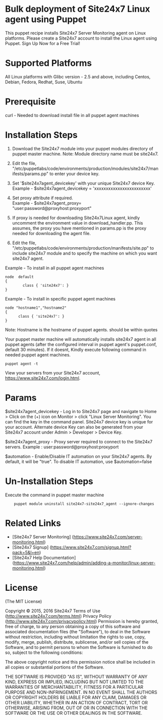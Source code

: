Bulk deployment of Site24x7 Linux agent using Puppet
===========

This puppet recipe installs Site24x7 Server Monitoring agent on Linux platforms. Please create a Site24x7 account to install the Linux agent using Puppet. Sign Up Now for a Free Trial!  


Supported Platforms 
============

All Linux platforms with Glibc version - 2.5 and above,  including Centos, Debian, Fedora, 
Redhat, Suse, Ubuntu

Prerequisite
============
curl - Needed to download install file in all puppet agent machines

Installation Steps
============

1. Download the Site24x7 module into your puppet modules directory of puppet master machine. Note: Module directory name must be site24x7.

2. Edit the file, "/etc/puppetlabs/code/environments/production/modules/site24x7/manifests/params.pp" to enter your device key.

3. Set '$site24x7agent_devicekey' with your unique Site24x7 device Key.   
 	Example - $site24x7agent_devicekey = 'xxxxxxxxxxxxxxxxxxxxxxxx'

4. Set proxy attribute if required.   
 	Example - $site24x7agent_proxy= "user:password@proxyhost:proxyport"

5. If proxy is needed for downloading Site24x7Linux agent, kindly uncomment the environment value in download_handler.pp. This assumes, the proxy you have mentioned in params.pp is the proxy needed for downloading the agent file.

6. Edit the file, "/etc/puppetlabs/code/environments/production/manifests/site.pp" to include site24x7 module and to specify the machine on which you want site24x7 agent.

Example - To install in all puppet agent machines

    node  default
    {
            class { 'site24x7': }
    }
Example - To install in specific puppet agent machines

    node "hostname1","hostname2"
    {
          class { 'site24x7': }
    }
Note: Hostname is the hostname of puppet agents. should be within quotes

Your puppet master machine will automatically installs site24x7 agent in all puppet agents (after the configured interval in puppet agent's puppet.conf, default 30 minutes). If it doesnt, Kindly execute following command in needed puppet agent machines.

    puppet agent -t
View your servers from your Site24x7 account, https://www.site24x7.com/login.html.

Params
============

$site24x7agent_devicekey - Log in to Site24x7 page and navigate to Home > Click on the (+) icon on Monitor > click "Linux Server Monitoring". You can find the key in the command panel. Site24x7 device key is unique for your account. Alternate device Key can also be generated from your Site24x7 account under Admin > Developer > Device Key.

$site24x7agent_proxy - Proxy server required to connect to the Site24x7 servers. Example : user:password@proxyhost:proxyport

$automation - Enable/Disable IT automation on your Site24x7 agents. By default, it will be "true". To disable IT automation, use $automation=false 

Un-Installation Steps
============
Execute the command in puppet master machine

        puppet module uninstall site24x7-site24x7_agent --ignore-changes
	
Related Links
=====
* [Site24x7 Server Monitoring] (https://www.site24x7.com/server-monitoring.html)
* [Site24x7 Signup] (https://www.site24x7.com/signup.html?pack=5&l=en)
* [Site24x7 Help Documentation] (https://www.site24x7.com/help/admin/adding-a-monitor/linux-server-monitoring.html)

License
=======

(The MIT License)

Copyright © 2015, 2016 Site24x7
Terms of Use (http://www.site24x7.com/terms.html)
Privacy Policy (http://www.site24x7.com/privacypolicy.html)
Permission is hereby granted, free of charge, to any person obtaining a
copy of this software and associated documentation files (the "Software"),
to deal in the Software without restriction, including without
limitation the rights to use, copy, modify, merge, publish, distribute,
sublicense, and/or sell copies of the Software, and to permit persons
to whom the Software is furnished to do so, subject to the following conditions:

The above copyright notice and this permission notice shall be included
in all copies or substantial portions of the Software.

THE SOFTWARE IS PROVIDED "AS IS", WITHOUT WARRANTY OF ANY KIND, EXPRESS
OR IMPLIED, INCLUDING BUT NOT LIMITED TO THE WARRANTIES OF MERCHANTABILITY,
FITNESS FOR A PARTICULAR PURPOSE AND NON-INFRINGEMENT. IN NO EVENT SHALL
THE AUTHORS OR COPYRIGHT HOLDERS BE LIABLE FOR ANY CLAIM, DAMAGES OR
OTHER LIABILITY, WHETHER IN AN ACTION OF CONTRACT, TORT OR OTHERWISE,
ARISING FROM, OUT OF OR IN CONNECTION WITH THE SOFTWARE OR THE USE OR
OTHER DEALINGS IN THE SOFTWARE.

